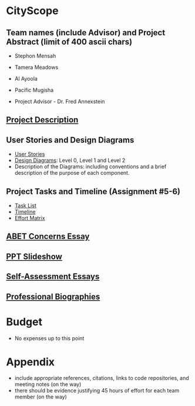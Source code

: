 # CityScope

## Team names (include Advisor) and Project Abstract (limit of 400 ascii chars)
 - Stephon Mensah
 - Tamera Meadows
 - Al Ayoola
 - Pacific Mugisha

 - Project Advisor - Dr. Fred Annexstein

## [Project Description](https://github.com/stephon0518/SeniorDesign/blob/main/Project-Description.md)

## User Stories and Design Diagrams
 - [User Stories](https://github.com/stephon0518/SeniorDesign/blob/main/User%20Stories%20and%20Design%20Diagrams/User_Stories.md)
 - [Design Diagrams](https://github.com/stephon0518/SeniorDesign/blob/main/User%20Stories%20and%20Design%20Diagrams/DesignDiagrams-1.pdf): Level 0, Level 1 and Level 2
 - Description of the Diagrams: including conventions and a brief description of the purpose of each component.

## Project Tasks and Timeline (Assignment #5-6)
 - [Task List](https://github.com/stephon0518/SeniorDesign/blob/main/Project%20Tasks%20and%20Timeline/Tasklist.md)
 - [Timeline](https://github.com/stephon0518/SeniorDesign/blob/main/Project%20Tasks%20and%20Timeline/TimeLine.xlsx)
 - [Effort Matrix](https://github.com/stephon0518/SeniorDesign/blob/main/Project%20Tasks%20and%20Timeline/Effort%20Matrix)

## [ABET Concerns Essay](https://github.com/stephon0518/SeniorDesign/blob/main/Assignments/ABET%20Concerns%20Essay.pdf)

## [PPT Slideshow](https://github.com/stephon0518/SeniorDesign/blob/main/Assignments/PPT%20Slideshow.pptx)

## [Self-Assessment Essays](https://github.com/stephon0518/SeniorDesign/tree/main/Assignments/IndividualCapstones)

## [Professional Biographies](https://github.com/stephon0518/SeniorDesign/tree/main/ProfessionalBios)

# Budget
 - No expenses up to this point
   
# Appendix
 - include appropriate references, citations, links to code repositories, and meeting notes (on the way)
 - there should be evidence justifying 45 hours of effort for each team member (on the way)
